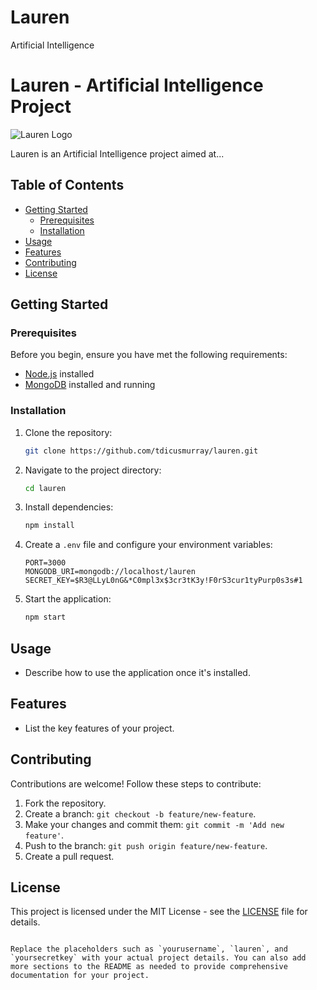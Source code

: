 # Lauren
 Artificial Intelligence

# Lauren - Artificial Intelligence Project

![Lauren Logo](https://example.com/lauren-logo.png)

Lauren is an Artificial Intelligence project aimed at...

## Table of Contents

- [Getting Started](#getting-started)
  - [Prerequisites](#prerequisites)
  - [Installation](#installation)
- [Usage](#usage)
- [Features](#features)
- [Contributing](#contributing)
- [License](#license)

## Getting Started

### Prerequisites

Before you begin, ensure you have met the following requirements:

- [Node.js](https://nodejs.org/) installed
- [MongoDB](https://www.mongodb.com/) installed and running

### Installation

1. Clone the repository:

   ```bash
   git clone https://github.com/tdicusmurray/lauren.git
   ```

2. Navigate to the project directory:

   ```bash
   cd lauren
   ```

3. Install dependencies:

   ```bash
   npm install
   ```

4. Create a `.env` file and configure your environment variables:

   ```plaintext
   PORT=3000
   MONGODB_URI=mongodb://localhost/lauren
   SECRET_KEY=$R3@LLyL0nG&*C0mpl3x$3cr3tK3y!F0rS3cur1tyPurp0s3s#1
   ```

5. Start the application:

   ```bash
   npm start
   ```

## Usage

- Describe how to use the application once it's installed.

## Features

- List the key features of your project.

## Contributing

Contributions are welcome! Follow these steps to contribute:

1. Fork the repository.
2. Create a branch: `git checkout -b feature/new-feature`.
3. Make your changes and commit them: `git commit -m 'Add new feature'`.
4. Push to the branch: `git push origin feature/new-feature`.
5. Create a pull request.

## License

This project is licensed under the MIT License - see the [LICENSE](LICENSE) file for details.
```

Replace the placeholders such as `yourusername`, `lauren`, and `yoursecretkey` with your actual project details. You can also add more sections to the README as needed to provide comprehensive documentation for your project.
